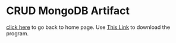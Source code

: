 # CRUD MongoDB Artifact

[click here](https://joeyf12.github.io/) to go back to home page. Use [This Link](MongoCapProgarm_Update.zip) to download the program.
